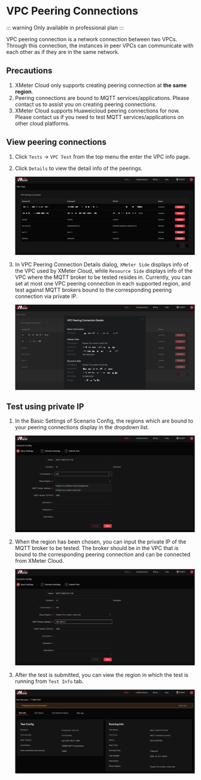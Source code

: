 # VPC Peering Connections

::: warning
Only available in professional plan
:::

VPC peering connection is a network connection between two VPCs. Through this connection, the instances in peer VPCs can communicate with each other as if they are in the same network.

## Precautions

1. XMeter Cloud only supports creating peering connection at **the same region**.
2. Peering connections are bound to MQTT services/applications. Please contact us to assist you on creating peering connections.
3. XMeter Cloud supports Huaweicloud peering connections for now. Please contact us if you need to test MQTT services/applications on other cloud platforms.

## View peering connections

1. Click `Tests` ->  `VPC Test`  from the top menu the enter the VPC info page. 

2. Click `Details` to view the detail info of the peerings.

   ![vpc_list](../_assets/vpc_list.png)

3. In VPC Peering Connection Details dialog,  `XMeter Side` displays info of the VPC used by XMeter Cloud, while `Resource Side` displays info of the VPC where the MQTT broker to be tested resides in. Currently, you can set at most one VPC peering connection in each supported region, and test against MQTT brokers bound to the corresponding peering connection via private IP.

   ![vpc_details](../_assets/vpc_details.png)


## Test using private IP

1. In the Basic Settings of Scenario Config, the regions which are bound to your peering connections display in the dropdown list.

   ![vpc_stress_region](../_assets/vpc_stress_region.png)

2. When the region has been chosen, you can input the private IP of the MQTT broker to be tested. The broker should be in the VPC that is bound to the corresponding peering connection and can be connected from XMeter Cloud.

   ![vpc_private_ip](../_assets/vpc_private_ip.png)

3. After the test is submitted, you can view the region in which the test is running from `Test Info` tab. 

   ![vpc_test](../_assets/vpc_test.png)
   